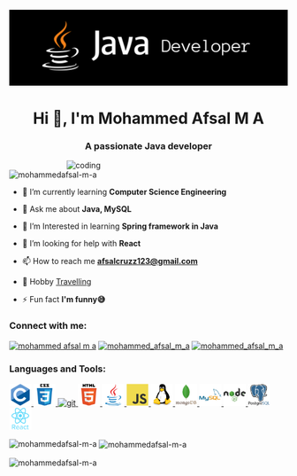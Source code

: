 ![logo](https://github.com/MohammedAfsal-M-A/MohammedAfsal-M-A/blob/main/JavaDeveloper.png)
<h1 align="center">Hi 👋, I'm Mohammed Afsal M A</h1>
<h3 align="center">A passionate Java developer</h3>

<img align="right" alt="coding" width="400" src="https://user-images.githubusercontent.com/55389276/140866485-8fb1c876-9a8f-4d6a-98dc-08c4981eaf70.gif">

<p align="left"> <img src="https://komarev.com/ghpvc/?username=mohammedafsal-m-a&label=Profile%20views&color=0e75b6&style=flat" alt="mohammedafsal-m-a" /> </p>

- 🌱 I’m currently learning **Computer Science Engineering**
  
- 💬 Ask me about **Java, MySQL**

- 📖 I’m Interested in learning **Spring framework in Java**

- 🤝 I’m looking for help with **React**

- 📫 How to reach me **afsalcruzz123@gmail.com**

- 🫰 Hobby [Travelling](Travelling)

- ⚡ Fun fact **I'm funny😅**

<h3 align="left">Connect with me:</h3>
<p align="left">
<a href="https://linkedin.com/in/mohammed afsal m a" target="blank"><img align="center" src="https://raw.githubusercontent.com/rahuldkjain/github-profile-readme-generator/master/src/images/icons/Social/linked-in-alt.svg" alt="mohammed afsal m a" height="30" width="40" /></a>
<a href="https://www.leetcode.com/mohammed_afsal_m_a" target="blank"><img align="center" src="https://raw.githubusercontent.com/rahuldkjain/github-profile-readme-generator/master/src/images/icons/Social/leet-code.svg" alt="mohammed_afsal_m_a" height="30" width="40" /></a>
<a href="https://auth.geeksforgeeks.org/user/mohammed_afsal_m_a" target="blank"><img align="center" src="https://raw.githubusercontent.com/rahuldkjain/github-profile-readme-generator/master/src/images/icons/Social/geeks-for-geeks.svg" alt="mohammed_afsal_m_a" height="30" width="40" /></a>
</p>

<h3 align="left">Languages and Tools:</h3>
<p align="left"> <a href="https://www.cprogramming.com/" target="_blank" rel="noreferrer"> <img src="https://raw.githubusercontent.com/devicons/devicon/master/icons/c/c-original.svg" alt="c" width="40" height="40"/> </a> <a href="https://www.w3schools.com/css/" target="_blank" rel="noreferrer"> <img src="https://raw.githubusercontent.com/devicons/devicon/master/icons/css3/css3-original-wordmark.svg" alt="css3" width="40" height="40"/> </a> <a href="https://git-scm.com/" target="_blank" rel="noreferrer"> <img src="https://www.vectorlogo.zone/logos/git-scm/git-scm-icon.svg" alt="git" width="40" height="40"/> </a> <a href="https://www.w3.org/html/" target="_blank" rel="noreferrer"> <img src="https://raw.githubusercontent.com/devicons/devicon/master/icons/html5/html5-original-wordmark.svg" alt="html5" width="40" height="40"/> </a> <a href="https://www.java.com" target="_blank" rel="noreferrer"> <img src="https://raw.githubusercontent.com/devicons/devicon/master/icons/java/java-original.svg" alt="java" width="40" height="40"/> </a> <a href="https://developer.mozilla.org/en-US/docs/Web/JavaScript" target="_blank" rel="noreferrer"> <img src="https://raw.githubusercontent.com/devicons/devicon/master/icons/javascript/javascript-original.svg" alt="javascript" width="40" height="40"/> </a> <a href="https://www.linux.org/" target="_blank" rel="noreferrer"> <img src="https://raw.githubusercontent.com/devicons/devicon/master/icons/linux/linux-original.svg" alt="linux" width="40" height="40"/> </a> <a href="https://www.mongodb.com/" target="_blank" rel="noreferrer"> <img src="https://raw.githubusercontent.com/devicons/devicon/master/icons/mongodb/mongodb-original-wordmark.svg" alt="mongodb" width="40" height="40"/> </a> <a href="https://www.mysql.com/" target="_blank" rel="noreferrer"> <img src="https://raw.githubusercontent.com/devicons/devicon/master/icons/mysql/mysql-original-wordmark.svg" alt="mysql" width="40" height="40"/> </a> <a href="https://nodejs.org" target="_blank" rel="noreferrer"> <img src="https://raw.githubusercontent.com/devicons/devicon/master/icons/nodejs/nodejs-original-wordmark.svg" alt="nodejs" width="40" height="40"/> </a> <a href="https://www.postgresql.org" target="_blank" rel="noreferrer"> <img src="https://raw.githubusercontent.com/devicons/devicon/master/icons/postgresql/postgresql-original-wordmark.svg" alt="postgresql" width="40" height="40"/> </a> <a href="https://reactjs.org/" target="_blank" rel="noreferrer"> <img src="https://raw.githubusercontent.com/devicons/devicon/master/icons/react/react-original-wordmark.svg" alt="react" width="40" height="40"/> </a> </p>

<p><img align="left" src="https://github-readme-stats.vercel.app/api/top-langs?username=mohammedafsal-m-a&show_icons=true&locale=en&layout=compact" alt="mohammedafsal-m-a" /></p>

<p>&nbsp;<img align="center" src="https://github-readme-stats.vercel.app/api?username=mohammedafsal-m-a&show_icons=true&locale=en" alt="mohammedafsal-m-a" /></p>

<p><img align="center" src="https://github-readme-streak-stats.herokuapp.com/?user=mohammedafsal-m-a&" alt="mohammedafsal-m-a" /></p>
